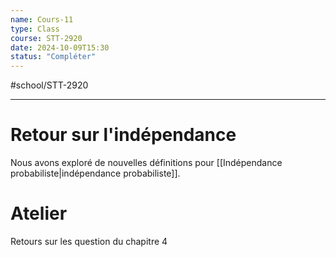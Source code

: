 ```yaml
---
name: Cours-11
type: Class
course: STT-2920
date: 2024-10-09T15:30
status: "Compléter"
---
```

#school/STT-2920 
***

# Retour sur l'indépendance
Nous avons exploré de nouvelles définitions pour [[Indépendance probabiliste|indépendance probabiliste]].

# Atelier
Retours sur les question du chapitre 4